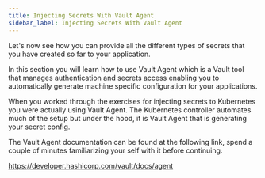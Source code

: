```yaml
---
title: Injecting Secrets With Vault Agent
sidebar_label: Injecting Secrets With Vault Agent
---
```


Let's now see how you can provide all the different types of secrets that
you have created so far to your application.

In this section you will learn how to use Vault Agent which is a Vault tool
that manages authentication and secrets access enabling you to automatically
generate machine specific configuration for your applications.

When you worked through the exercises for injecting secrets to Kubernetes
you were actually using Vault Agent. The Kubernetes controller automates
much of the setup but under the hood, it is Vault Agent that is generating
your secret config.

The Vault Agent documentation can be found at the following link, spend 
a couple of minutes familiarizing your self with it before continuing.

https://developer.hashicorp.com/vault/docs/agent